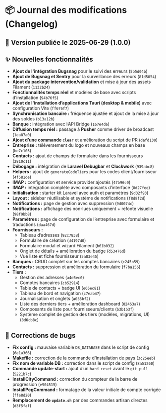 # 📦 Journal des modifications (Changelog)
## 📅 Version publiée le 2025-06-29 (1.0.0)

## ✨ Nouvelles fonctionnalités

- **Ajout de l'intégration Bugsnag** pour le suivi des erreurs (`5b5d04b`)
- **Ajout de Bugsnag et Sentry** pour la surveillance des erreurs (`81d5054`)
- **Ajout du package intervention/validation** et mise à jour des assets Filament (`1132b24`)
- **Fonctionnalités temps réel** et modèles de base avec scripts d’installation (`94b76f5`)
- **Ajout de l'installation d’applications Tauri (desktop & mobile)** avec configuration Vite (`ff676f7`)
- **Synchronisation bancaire :** fréquence ajustée et ajout de la mise à jour des soldes (`b13a12b`)
- **Banque :** intégration avec l’API Bridge (`167e4d6`)
- **Diffusion temps réel :** passage à **Pusher** comme driver de broadcast (`1ea87a0`)
- **Ajout d’une commande `clear`** et amélioration du script de PR (`dafd130`)
- **Entreprise :** téléversement du logo et nouveaux champs en base (`be7c103`)
- **Contacts :** ajout de champs de formulaire dans les fournisseurs (`2810c11`)
- **Débogage :** intégration de **Laravel Debugbar** et **Clockwork** (`939abc8`)
- **Helpers :** ajout de `generateCodeTiers` pour les codes client/fournisseur (`4f581de`)
- **IMAP :** configuration et service provider ajoutés (`47b96c0`)
- **IMAP :** intégration complète avec composants d’interface (`8d27fee`)
- **Initialisation :** starter kit Laravel avec auth et paramètres (`9d32f93`)
- **Layout :** sidebar réutilisable et système de notifications (`f8d8f2d`)
- **Notifications :** page de gestion avec suppression (`9d0074c`)
- **Notifications :** affichage des non-lues uniquement + refonte visuelle (`98f9bb8`)
- **Paramètres :** page de configuration de l’entreprise avec formulaire et traductions (`daa467d`)
- **Fournisseurs :**
    - Tableau d’adresses (`92c7838`)
    - Formulaire de création (`d4197d0`)
    - Formulaire modal et wizard Filament (`b61b032`)
    - Onglet de détails + amélioration du badge (`d53476d`)
    - Vue liste et fiche fournisseur (`5a83e45`)
- **Banques :** CRUD complet sur les comptes bancaires (`c245b59`)
- **Contacts :** suppression et amélioration du formulaire (`f7ba156`)
- **Tiers :**
    - Gestion des adresses (`a4d6ec0`)
    - Comptes bancaires (`cb52914`)
    - Table de contacts + badge UI (`e65ec81`)
    - Tableau de bord et navigation (`c7eab47`)
    - Journalisation et onglets (`a035bf2`)
    - Liste des derniers tiers + amélioration dashboard (`02463a7`)
    - Composants de liste pour fournisseurs/clients (`b3b1b3f`)
    - Système complet de gestion des tiers (modèles, migrations, UI) (`8d6cb8c`)

## 🐛 Corrections de bugs

- **Fix config :** mauvaise variable `DB_DATABASE` dans le script de config (`6e1a366`)
- **Makefile :** correction de la commande d'installation de pays (`3c25eeb`)
- **Fix nom de variable DB :** correction dans le script de config (`8a51260`)
- **Commande update-start :** ajout d’un `hard reset` avant le `git pull` (`5221b7c`)
- **InstallCityCommand :** correction du compteur de la barre de progression (`e904515`)
- **InstallPcgCommand :** formatage de la valeur initiale de compte corrigée (`ffe8d20`)
- **Remplacement de `update.sh`** par des commandes artisan directes (`d3f5faf`)
